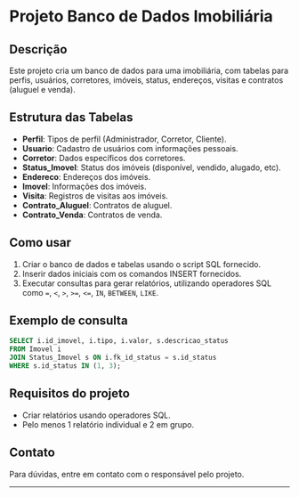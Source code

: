 
# Projeto Banco de Dados Imobiliária

## Descrição
Este projeto cria um banco de dados para uma imobiliária, com tabelas para perfis, usuários, corretores, imóveis, status, endereços, visitas e contratos (aluguel e venda).

## Estrutura das Tabelas

- **Perfil**: Tipos de perfil (Administrador, Corretor, Cliente).
- **Usuario**: Cadastro de usuários com informações pessoais.
- **Corretor**: Dados específicos dos corretores.
- **Status_Imovel**: Status dos imóveis (disponível, vendido, alugado, etc).
- **Endereco**: Endereços dos imóveis.
- **Imovel**: Informações dos imóveis.
- **Visita**: Registros de visitas aos imóveis.
- **Contrato_Aluguel**: Contratos de aluguel.
- **Contrato_Venda**: Contratos de venda.

## Como usar

1. Criar o banco de dados e tabelas usando o script SQL fornecido.
2. Inserir dados iniciais com os comandos INSERT fornecidos.
3. Executar consultas para gerar relatórios, utilizando operadores SQL como `=`, `<`, `>`, `>=`, `<=`, `IN`, `BETWEEN`, `LIKE`.

## Exemplo de consulta

```sql
SELECT i.id_imovel, i.tipo, i.valor, s.descricao_status
FROM Imovel i
JOIN Status_Imovel s ON i.fk_id_status = s.id_status
WHERE s.id_status IN (1, 3);
```

## Requisitos do projeto

- Criar relatórios usando operadores SQL.
- Pelo menos 1 relatório individual e 2 em grupo.

## Contato

Para dúvidas, entre em contato com o responsável pelo projeto.

---
